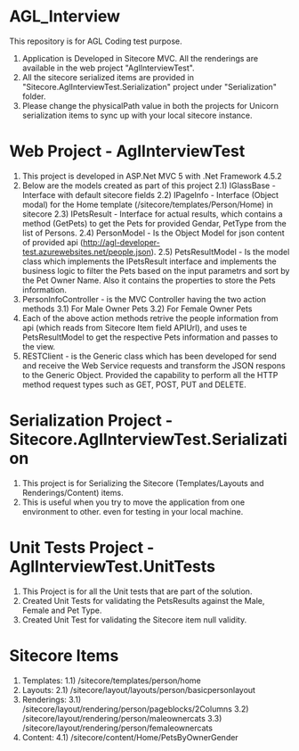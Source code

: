 # AGL_Interview
This repository is for AGL Coding test purpose.

1) Application is Developed in Sitecore MVC. All the renderings are available in the web project "AglInterviewTest".
2) All the sitecore serialized items are provided in "Sitecore.AglInterviewTest.Serialization" project under "Serialization" folder. 
3) Please change the physicalPath value in both the projects for Unicorn serialization items to sync up with your local sitecore instance.

# Web Project - AglInterviewTest
1) This project is developed in ASP.Net MVC 5 with .Net Framework 4.5.2
2) Below are the models created as part of this project
  2.1) IGlassBase - Interface with default sitecore fields
  2.2) IPageInfo - Interface (Object modal) for the Home template (/sitecore/templates/Person/Home) in sitecore
  2.3) IPetsResult - Interface for actual results, which contains a method (GetPets) to get the Pets for provided Gendar, PetType from the list of Persons.
  2.4) PersonModel - Is the Object Model for json content of provided api (http://agl-developer-test.azurewebsites.net/people.json).
  2.5) PetsResultModel - Is the model class which implements the IPetsResult interface and implements the business logic to filter the Pets based on the input parametrs and sort by the Pet Owner Name. Also it contains the properties to store the Pets information.
3) PersonInfoController - is the MVC Controller having the two action methods
  3.1) For Male Owner Pets
  3.2) For Female Owner Pets
4) Each of the above action methods retrive the people information from api (which reads from Sitecore Item field APIUrl), and uses te PetsResultModel to get the respective Pets information and passes to the view.
5) RESTClient - is the Generic class which has been developed for send and receive the Web Service requests and transform the JSON respons to the Generic Object. Provided the capability to perform all the HTTP method request types such as GET, POST, PUT and DELETE.

# Serialization Project - Sitecore.AglInterviewTest.Serialization
1) This project is for Serializing the Sitecore (Templates/Layouts and Renderings/Content) items.
2) This is useful when you try to move the application from one environment to other. even for testing in your local machine.

# Unit Tests Project - AglInterviewTest.UnitTests
1) This Project is for all the Unit tests that are part of the solution.
2) Created Unit Tests for validating the PetsResults against the Male, Female and Pet Type.
3) Created Unit Test for validating the Sitecore item null validity.

# Sitecore Items
  1) Templates: 
    1.1) /sitecore/templates/person/home
  2) Layouts: 
    2.1) /sitecore/layout/layouts/person/basicpersonlayout
  3) Renderings: 
    3.1) /sitecore/layout/rendering/person/pageblocks/2Columns
    3.2) /sitecore/layout/rendering/person/maleownercats
    3.3) /sitecore/layout/rendering/person/femaleownercats
   4) Content:
    4.1) /sitecore/content/Home/PetsByOwnerGender
   
